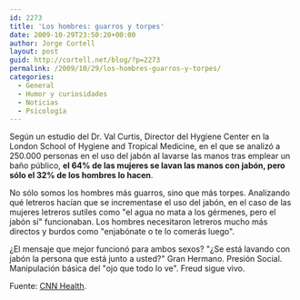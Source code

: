 ```yaml
---
id: 2273
title: 'Los hombres: guarros y torpes'
date: 2009-10-29T23:50:20+00:00
author: Jorge Cortell
layout: post
guid: http://cortell.net/blog/?p=2273
permalink: /2009/10/29/los-hombres-guarros-y-torpes/
categories:
  - General
  - Humor y curiosidades
  - Noticias
  - Psicología
---
```

Según un estudio del Dr. Val Curtis, Director del Hygiene Center en la London School of Hygiene and Tropical Medicine, en el que se analizó a 250.000 personas en el uso del jabón al lavarse las manos tras emplear un baño público, **el 64% de las mujeres se lavan las manos con jabón, pero sólo el 32% de los hombres lo hacen**.

No sólo somos los hombres más guarros, sino que más torpes. Analizando qué letreros hacían que se incrementase el uso del jabón, en el caso de las mujeres letreros sutiles como "el agua no mata a los gérmenes, pero el jabón sí" funcionaban. Los hombres necesitaron letreros mucho más directos y burdos como "enjabónate o te lo comerás luego".

¿El mensaje que mejor funcionó para ambos sexos? "¿Se está lavando con jabón la persona que está junto a usted?" Gran Hermano. Presión Social. Manipulación básica del "ojo que todo lo ve". Freud sigue vivo.

Fuente: <a title="http://www.cnn.com/2009/HEALTH/10/16/hand.washing.study/index.html" href="http://www.cnn.com/2009/HEALTH/10/16/hand.washing.study/index.html" target="_blank">CNN Health</a>.